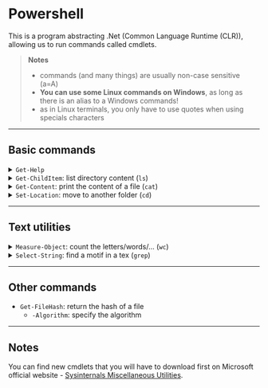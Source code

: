 # Powershell

This is a program abstracting .Net (Common Language Runtime (CLR)), allowing us to run commands called cmdlets.

> **Notes**
> 
> * commands (and many things) are usually non-case sensitive (a=A)
> * **You can use some Linux commands on Windows**, as long as there is an alias to a Windows commands!
> * as in Linux terminals, you only have to use quotes when using specials characters

<hr class="sl">

## Basic commands

<details class="details-e mt-4">
<summary><code>Get-Help</code></summary>

<div class="row row-cols-md-2 mx-0"><div>

The most useful command on Linux is `man`, and it's the same on Windows, with `Get-Help`.

```powershell
PS \> Get-Help Get-ChildItem
```
</div><div>

If you "man" is quite empty, it's because you have to update it. Open a Powershell as administrator, and run Update-Help to update your help pages.

```powershell
PS \> Update-Help
```
</div></div>
</details>

<details class="details-e">
<summary><code>Get-ChildItem</code>: list directory content (<code>ls</code>)</summary>
<div class="row row-cols-md-2 mx-0"><div>

List files in the current directory

```powershell
PS \> Get-ChildItem
PS \> Get-ChildItem .
PS \> Get-ChildItem -Path .
```

List files in the directory "dir"

```powershell
PS \> Get-ChildItem "dir"
PS \> Get-ChildItem -Path "dir"
```

Filter files by pattern

```powershell
PS \> Get-ChildItem "dir" -Filter "a*"
```
</div><div>

Show only files

```powershell
PS \> Get-ChildItem -File
```

Show only folders

```powershell
PS \> Get-ChildItem -Directory
```

Show only hidden files/folders

```powershell
PS \> Get-ChildItem -Directory
```
</div></div>
</details>

<div class="row row-cols-md-2"><div>
<details class="details-e">
<summary><code>Get-Content</code>: print the content of a file (<code>cat</code>)</summary>

```powershell
PS \> Get-Content file.txt
```
</details>
</div><div>
<details class="details-e">
<summary><code>Set-Location</code>: move to another folder (<code>cd</code>)</summary>

```powershell
PS \> Set-Location "C:\"
PS \> Set-Location
PS \> Set-Location . # same
PS \> Set-Location ..
PS \> Set-Location ~
```
</details>
</div></div>

<hr class="sr">

## Text utilities

<div class="row row-cols-md-2 mt-4"><div>
<details class="details-e">
<summary><code>Measure-Object</code>: count the letters/words/... (<code>wc</code>)</summary>

```powershell
PS \> Get-Content path_to_some_file  | Measure-Object
PS \> Get-Content path_to_some_file  | Measure-Object -Word
PS \> Get-Content path_to_some_file  | Measure-Object -Line -Character -Word
PS \> Get-Content path_to_some_file  | Measure-Object -Minimum -Maximum
```
</details>
</div><div>
<details class="details-e">
<summary><code>Select-String</code>: find a motif in a tex (<code>grep</code>)</summary>

```powershell
PS \> Select-String -Pattern 'some_pattern' -Path path_to_some_file
```
</details>
</div></div>

<hr class="sl">

## Other commands

* `Get-FileHash`: return the hash of a file
  * `-Algorithm`: specify the algorithm

<hr class="sr">

## Notes

You can find new cmdlets that you will have to download first on Microsoft official website - [Sysinternals Miscellaneous Utilities](https://learn.microsoft.com/en-us/sysinternals/downloads/misc-utilities).